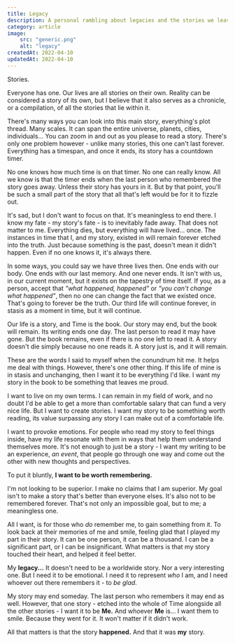 ```yaml
---
title: Legacy
description: A personal rambling about legacies and the stories we leave behind.
category: article
image:
    src: "generic.png"
    alt: "legacy"
createdAt: 2022-04-10
updatedAt: 2022-04-10
---
```


Stories.

Everyone has one. Our lives are all stories on their own. Reality can be considered a story of its own, but I believe that it also serves as a chronicle, or a compilation, of all the stories that lie within it.

There's many ways you can look into this main story, everything's plot thread. Many scales. It can span the entire universe, planets, cities, individuals... You can zoom in and out as you please to read a story. There's only one problem however - unlike many stories, this one can't last forever. Everything has a timespan, and once it ends, its story has a countdown timer.

No one knows how much time is on that timer. No one can really know. All we know is that the timer ends when the last person who remembered the story goes away. Unless their story has yours in it. But by that point, you'll be such a small part of the story that all that's left would be for it to fizzle out.

It's sad, but I don't want to focus on that. It's meaningless to end there. I know my fate - my story's fate - is to inevitably fade away. That does not matter to me. Everything dies, but everything will have lived... once. The instances in time that I, and my story, existed in will remain forever etched into the truth. Just because something is the past, doesn't mean it didn't happen. Even if no one knows it, it's always there.

In some ways, you could say we have three lives then. One ends with our body. One ends with our last memory. And one never ends. It isn't with us, in our current moment, but it exists on the tapestry of time itself. If you, as a person, accept that _"what happened, happened"_ or _"you can't change what happened"_, then no one can change the fact that we existed once. That's going to forever be the truth. Our third life will continue forever, in stasis as a moment in time, but it will continue.

Our life is a story, and Time is the book. Our story may end, but the book will remain. Its writing ends one day. The last person to read it may have gone. But the book remains, even if there is no one left to read it. A story doesn't die simply because no one reads it. A story just is, and it will remain.

These are the words I said to myself when the conundrum hit me. It helps me deal with things. However, there's one other thing. If this life of mine is in stasis and unchanging, then I want it to be everything I'd like. I want my story in the book to be something that leaves me proud.

I want to live on my own terms. I can remain in my field of work, and no doubt I'd be able to get a more than comfortable salary that can fund a very nice life. But I want to create stories. I want my story to be something worth reading, its value surpassing any story I can make out of a comfortable life. 

I want to provoke emotions. For people who read my story to feel things inside, have my life resonate with them in ways that help them understand themselves more. It's not enough to just be a story - I want my writing to be an experience, _an event_, that people go through one way and come out the other with new thoughts and perspectives.

To put it bluntly, **I want to be worth remembering.**

I'm not looking to be superior. I make no claims that I am superior. My goal isn't to make a story that's better than everyone elses. It's also not to be remembered forever. That's not only an impossible goal, but to me; a meaningless one.

All I want, is for those who _do_ remember me, to gain something from it. To look back at their memories of me and smile, feeling glad that I played my part in their story. It can be one person, it can be a thousand. I can be a significant part, or I can be insignificant. What matters is that my story touched their heart, and helped it feel better.

My **legacy...** It doesn't need to be a worldwide story. Nor a very interesting one. But I need it to be emotional. I need it to represent _who_ I am, and I need whoever out there remembers it - to _be glad_.

My story may end someday. The last person who remembers it may end as well. However, that one story - etched into the whole of Time alongside all the other stories - I want it to be **Me.** And whoever **Me** is... I want them to smile. Because they went for it. It won't matter if it didn't work.

All that matters is that the story **happened.** And that it was **my** story.
